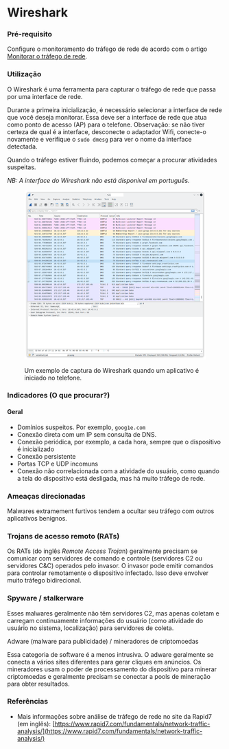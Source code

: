 # Wireshark

### Pré-requisito

Configure o monitoramento do tráfego de rede de acordo com o artigo [Monitorar o tráfego de rede](../smartphones/network.md).&#x20;

### Utilização

O Wireshark é uma ferramenta para capturar o tráfego de rede que passa por uma interface de rede.

Durante a primeira inicialização, é necessário selecionar a interface de rede que você deseja monitorar. Essa deve ser a interface de rede que atua como ponto de acesso (AP) para o telefone. Observação: se não tiver certeza de qual é a interface, desconecte o adaptador Wifi, conecte-o novamente e verifique o `sudo dmesg` para ver o nome da interface detectada.

Quando o tráfego estiver fluindo, podemos começar a procurar atividades suspeitas.&#x20;

_NB: A interface do Wireshark não está disponível em português._

<figure><img src="../.gitbook/assets/image-wireshark.png" alt="Um exemplo de captura do Wireshark quando um aplicativo é iniciado no telefone. "><figcaption><p>Um exemplo de captura do Wireshark quando um aplicativo é iniciado no telefone. </p></figcaption></figure>

### Indicadores (O que procurar?)&#x20;

#### Geral

* Domínios suspeitos. Por exemplo, `goog1e.com`
* Conexão direta com um IP sem consulta de DNS.
* Conexão periódica, por exemplo, a cada hora, sempre que o dispositivo é inicializado
* Conexão persistente
* Portas TCP e UDP incomuns
* Conexão não correlacionada com a atividade do usuário, como quando a tela do dispositivo está desligada, mas há muito tráfego de rede.

### Ameaças direcionadas

Malwares extramement furtivos tendem a ocultar seu tráfego com outros aplicativos benignos.&#x20;

### Trojans de acesso remoto (RATs)

Os RATs (do inglês _Remote Access Troj&#x61;_&#x6E;) geralmente precisam se comunicar com servidores de comando e controle (servidores C2 ou servidores C\&C) operados pelo invasor. O invasor pode emitir comandos para controlar remotamente o dispositivo infectado. Isso deve envolver muito tráfego bidirecional.&#x20;

### Spyware / stalkerware

Esses malwares geralmente não têm servidores C2, mas apenas coletam e carregam continuamente informações do usuário (como atividade do usuário no sistema, localização) para servidores de coleta.&#x20;

Adware (malware para publicidade) / mineradores de criptomoedas

Essa categoria de software é a menos intrusiva. O adware geralmente se conecta a vários sites diferentes para gerar cliques em anúncios. Os mineradores usam o poder de processamento do dispositivo para minerar criptomoedas e geralmente precisam se conectar a pools de mineração para obter resultados.&#x20;

### Referências

* Mais informações sobre análise de tráfego de rede no site da Rapid7 (em inglês): [https://www.rapid7.com/fundamentals/network-traffic-analysis/](https://www.rapid7.com/fundamentals/network-traffic-analysis/)

